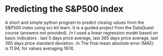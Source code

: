 # Predicting the S&amp;P500 index
A short and simple python program to predict closing values from the S&amp;P500 index using sci-kit learn. It is a guided project from the DataQuest course (answers not provided).
/n
I used a linear regression model based on basic indicators : last 5 days price average, last 365 days price average, last 365 days price standard deviation.
/n
The final mean absolute error (MAE) is 11.94, for values averaging 1874.
